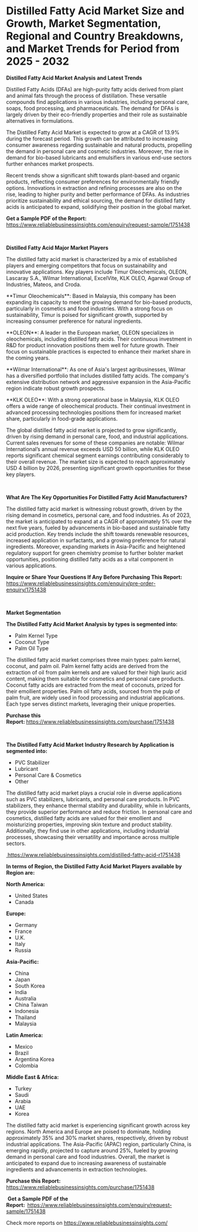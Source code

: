 <p><h1>Distilled Fatty Acid Market Size and Growth, Market Segmentation, Regional and Country Breakdowns, and Market Trends for Period from 2025 -  2032</h1></p><p><strong>Distilled Fatty Acid Market Analysis and Latest Trends</strong></p>
<p><p>Distilled Fatty Acids (DFAs) are high-purity fatty acids derived from plant and animal fats through the process of distillation. These versatile compounds find applications in various industries, including personal care, soaps, food processing, and pharmaceuticals. The demand for DFAs is largely driven by their eco-friendly properties and their role as sustainable alternatives in formulations.</p><p>The Distilled Fatty Acid Market is expected to grow at a CAGR of 13.9% during the forecast period. This growth can be attributed to increasing consumer awareness regarding sustainable and natural products, propelling the demand in personal care and cosmetic industries. Moreover, the rise in demand for bio-based lubricants and emulsifiers in various end-use sectors further enhances market prospects. </p><p>Recent trends show a significant shift towards plant-based and organic products, reflecting consumer preferences for environmentally friendly options. Innovations in extraction and refining processes are also on the rise, leading to higher purity and better performance of DFAs. As industries prioritize sustainability and ethical sourcing, the demand for distilled fatty acids is anticipated to expand, solidifying their position in the global market.</p></p>
<p><strong>Get a Sample PDF of the Report:&nbsp;</strong> <a href="https://www.reliablebusinessinsights.com/enquiry/request-sample/1751438?utm_campaign=2716&utm_medium=2&utm_source=Github&utm_content=ia&utm_term=01042025&utm_id=distilled-fatty-acid">https://www.reliablebusinessinsights.com/enquiry/request-sample/1751438</a></p>
<p>&nbsp;</p>
<p><strong>Distilled Fatty Acid Major Market Players</strong></p>
<p><p>The distilled fatty acid market is characterized by a mix of established players and emerging competitors that focus on sustainability and innovative applications. Key players include Timur Oleochemicals, OLEON, Lascaray S.A., Wilmar International, ExcelVite, KLK OLEO, Agarwal Group of Industries, Mateos, and Croda.</p><p>**Timur Oleochemicals**: Based in Malaysia, this company has been expanding its capacity to meet the growing demand for bio-based products, particularly in cosmetics and food industries. With a strong focus on sustainability, Timur is poised for significant growth, supported by increasing consumer preference for natural ingredients.</p><p>**OLEON**: A leader in the European market, OLEON specializes in oleochemicals, including distilled fatty acids. Their continuous investment in R&D for product innovation positions them well for future growth. Their focus on sustainable practices is expected to enhance their market share in the coming years.</p><p>**Wilmar International**: As one of Asia's largest agribusinesses, Wilmar has a diversified portfolio that includes distilled fatty acids. The company's extensive distribution network and aggressive expansion in the Asia-Pacific region indicate robust growth prospects. </p><p>**KLK OLEO**: With a strong operational base in Malaysia, KLK OLEO offers a wide range of oleochemical products. Their continual investment in advanced processing technologies positions them for increased market share, particularly in food-grade applications.</p><p>The global distilled fatty acid market is projected to grow significantly, driven by rising demand in personal care, food, and industrial applications. Current sales revenues for some of these companies are notable: Wilmar International’s annual revenue exceeds USD 50 billion, while KLK OLEO reports significant chemical segment earnings contributing considerably to their overall revenue. The market size is expected to reach approximately USD 4 billion by 2026, presenting significant growth opportunities for these key players.</p></p>
<p>&nbsp;</p>
<p><strong>What Are The Key Opportunities For Distilled Fatty Acid Manufacturers?</strong></p>
<p><p>The distilled fatty acid market is witnessing robust growth, driven by the rising demand in cosmetics, personal care, and food industries. As of 2023, the market is anticipated to expand at a CAGR of approximately 5% over the next five years, fueled by advancements in bio-based and sustainable fatty acid production. Key trends include the shift towards renewable resources, increased application in surfactants, and a growing preference for natural ingredients. Moreover, expanding markets in Asia-Pacific and heightened regulatory support for green chemistry promise to further bolster market opportunities, positioning distilled fatty acids as a vital component in various applications.</p></p>
<p><strong>Inquire or Share Your Questions If Any Before Purchasing This Report:</strong> <a href="https://www.reliablebusinessinsights.com/enquiry/pre-order-enquiry/1751438?utm_campaign=2716&utm_medium=2&utm_source=Github&utm_content=ia&utm_term=01042025&utm_id=distilled-fatty-acid">https://www.reliablebusinessinsights.com/enquiry/pre-order-enquiry/1751438</a></p>
<p>&nbsp;</p>
<p><strong>Market Segmentation</strong></p>
<p><strong>The Distilled Fatty Acid Market Analysis by types is segmented into:</strong></p>
<p><ul><li>Palm Kernel Type</li><li>Coconut Type</li><li>Palm Oil Type</li></ul></p>
<p><p>The distilled fatty acid market comprises three main types: palm kernel, coconut, and palm oil. Palm kernel fatty acids are derived from the extraction of oil from palm kernels and are valued for their high lauric acid content, making them suitable for cosmetics and personal care products. Coconut fatty acids are extracted from the meat of coconuts, prized for their emollient properties. Palm oil fatty acids, sourced from the pulp of palm fruit, are widely used in food processing and industrial applications. Each type serves distinct markets, leveraging their unique properties.</p></p>
<p><strong>Purchase this Report:&nbsp;</strong><a href="https://www.reliablebusinessinsights.com/purchase/1751438?utm_campaign=2716&utm_medium=2&utm_source=Github&utm_content=ia&utm_term=01042025&utm_id=distilled-fatty-acid">https://www.reliablebusinessinsights.com/purchase/1751438</a></p>
<p>&nbsp;</p>
<p><strong>The Distilled Fatty Acid Market Industry Research by Application is segmented into:</strong></p>
<p><ul><li>PVC Stabilizer</li><li>Lubricant</li><li>Personal Care & Cosmetics</li><li>Other</li></ul></p>
<p><p>The distilled fatty acid market plays a crucial role in diverse applications such as PVC stabilizers, lubricants, and personal care products. In PVC stabilizers, they enhance thermal stability and durability, while in lubricants, they provide superior performance and reduce friction. In personal care and cosmetics, distilled fatty acids are valued for their emollient and moisturizing properties, improving skin texture and product stability. Additionally, they find use in other applications, including industrial processes, showcasing their versatility and importance across multiple sectors.</p></p>
<p><a href="https://www.reliablebusinessinsights.com/distilled-fatty-acid-r1751438?utm_campaign=2716&utm_medium=2&utm_source=Github&utm_content=ia&utm_term=01042025&utm_id=distilled-fatty-acid">&nbsp;https://www.reliablebusinessinsights.com/distilled-fatty-acid-r1751438</a></p>
<p><strong>In terms of Region, the Distilled Fatty Acid Market Players available by Region are:</strong></p>
<p>
    <p> <strong> North America: </strong>
        <ul>
            <li>United States</li>
            <li>Canada</li>
        </ul>
        </p> 
    <p> <strong> Europe: </strong>
        <ul>
            <li>Germany</li>
            <li>France</li>
            <li>U.K.</li>
            <li>Italy</li>
            <li>Russia</li>
        </ul>
        </p> 
    <p> <strong> Asia-Pacific: </strong>
        <ul>
            <li>China</li>
            <li>Japan</li>
            <li>South Korea</li>
            <li>India</li>
            <li>Australia</li>
            <li>China Taiwan</li>
            <li>Indonesia</li>
            <li>Thailand</li>
            <li>Malaysia</li>
        </ul>
        </p> 
    <p> <strong> Latin America: </strong>
        <ul>
            <li>Mexico</li>
            <li>Brazil</li>
            <li>Argentina Korea</li>
            <li>Colombia</li>
        </ul>
        </p> 
    <p> <strong> Middle East & Africa: </strong>
        <ul>
            <li>Turkey</li>
            <li>Saudi</li>
            <li>Arabia</li>
            <li>UAE</li>
            <li>Korea</li>
        </ul>
    </p>
    </p>
<p><p>The distilled fatty acid market is experiencing significant growth across key regions. North America and Europe are poised to dominate, holding approximately 35% and 30% market shares, respectively, driven by robust industrial applications. The Asia-Pacific (APAC) region, particularly China, is emerging rapidly, projected to capture around 25%, fueled by growing demand in personal care and food industries. Overall, the market is anticipated to expand due to increasing awareness of sustainable ingredients and advancements in extraction technologies.</p></p>
<p><strong>Purchase this Report: </strong><a href="https://www.reliablebusinessinsights.com/purchase/1751438?utm_campaign=2716&utm_medium=2&utm_source=Github&utm_content=ia&utm_term=01042025&utm_id=distilled-fatty-acid">https://www.reliablebusinessinsights.com/purchase/1751438</a></p>
<p>&nbsp;<strong>Get a Sample PDF of the Report:&nbsp;&nbsp;</strong><a href="https://www.reliablebusinessinsights.com/enquiry/request-sample/1751438?utm_campaign=2716&utm_medium=2&utm_source=Github&utm_content=ia&utm_term=01042025&utm_id=distilled-fatty-acid">https://www.reliablebusinessinsights.com/enquiry/request-sample/1751438</a></p>
<p><strong></strong></p>
<p>Check more reports on <a href="https://www.reliablebusinessinsights.com/?utm_campaign=2716&utm_medium=2&utm_source=Github&utm_content=ia&utm_term=01042025&utm_id=distilled-fatty-acid">https://www.reliablebusinessinsights.com/</a></p>